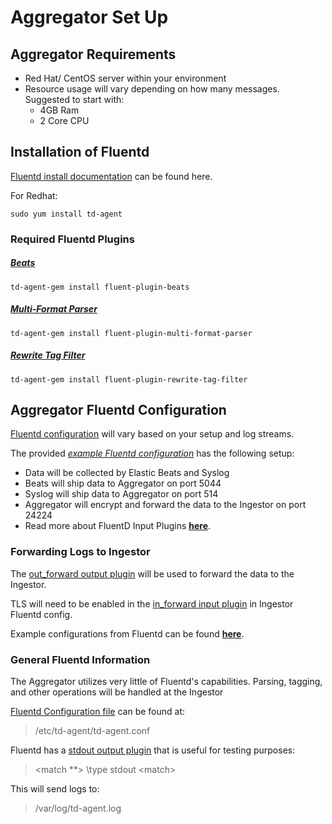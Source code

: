 # **Aggregator Set Up** 

## **Aggregator Requirements**

 - Red Hat/ CentOS server within your environment
 - Resource usage will vary depending on how many messages. Suggested to start with:  
	 - 4GB Ram 
	 - 2 Core CPU

## Installation of Fluentd
[Fluentd install documentation](https://docs.fluentd.org/installation) can be found here. 

For Redhat: 

    sudo yum install td-agent

### Required Fluentd Plugins
##### [Beats](https://github.com/repeatedly/fluent-plugin-beats/blob/master/README.md)
```
td-agent-gem install fluent-plugin-beats
```
##### [Multi-Format Parser](https://github.com/repeatedly/fluent-plugin-multi-format-parser)
```
td-agent-gem install fluent-plugin-multi-format-parser
```
##### [Rewrite Tag Filter](https://github.com/fluent/fluent-plugin-rewrite-tag-filter)
```
td-agent-gem install fluent-plugin-rewrite-tag-filter
```

## Aggregator Fluentd Configuration
[Fluentd configuration](https://docs.fluentd.org) will vary based on your setup and log streams. 

The provided [*example Fluentd configuration*](../config/aggregator.td-agent.conf) has the following setup: 

- Data will be collected by Elastic Beats and Syslog
- Beats will ship data to Aggregator on port 5044
- Syslog will ship data to Aggregator on port 514
- Aggregator will encrypt and forward the data to the Ingestor on port 24224
- Read more about FluentD Input Plugins [**here**](https://docs.fluentd.org/input).

### Forwarding Logs to Ingestor

The [out_forward output plugin](https://docs.fluentd.org/output/forward) will be used to forward the data to the Ingestor. 

TLS will need to be enabled in the [in_forward input plugin](https://docs.fluentd.org/input/forward) in Ingestor Fluentd config. 

Example configurations from Fluentd can be found [**here**](https://docs.fluentd.org/plugin-helper-overview/api-plugin-helper-server#configuration-example). 

### General Fluentd Information
The Aggregator utilizes very little of Fluentd's capabilities. 
Parsing, tagging, and other operations will be handled at the Ingestor 

[Fluentd Configuration file](https://docs.fluentd.org/configuration/config-file) can be found at:
> /etc/td-agent/td-agent.conf

Fluentd has a [stdout output plugin](https://docs.fluentd.org/output/stdout) that is useful for testing purposes:
>    <match **> 
>	  		\type stdout
>	 \<match> 
	 
This will send logs to: 
>/var/log/td-agent.log
